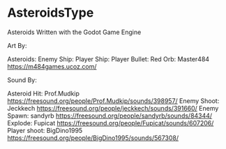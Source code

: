 # AsteroidsType
Asteroids Written with  the Godot Game Engine

Art By:
  
  Asteroids:
  Enemy Ship:
  Player Ship:
  Player Bullet:
  Red Orb: Master484 https://m484games.ucoz.com/

Sound By:
  
  Asteroid Hit: Prof.Mudkip https://freesound.org/people/Prof.Mudkip/sounds/398957/
  Enemy Shoot: Jeckkech https://freesound.org/people/jeckkech/sounds/391660/
  Enemy Spawn: sandyrb https://freesound.org/people/sandyrb/sounds/84344/
  Explode: Fupicat https://freesound.org/people/Fupicat/sounds/607206/ 
  Player shoot: BigDino1995 https://freesound.org/people/BigDino1995/sounds/567308/  
